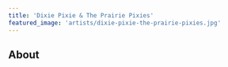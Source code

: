 ```yaml
---
title: 'Dixie Pixie & The Prairie Pixies'
featured_image: 'artists/dixie-pixie-the-prairie-pixies.jpg'
---
```


## About


